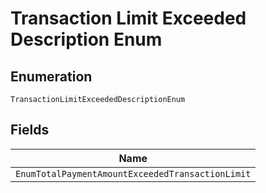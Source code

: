 
# Transaction Limit Exceeded Description Enum

## Enumeration

`TransactionLimitExceededDescriptionEnum`

## Fields

| Name |
|  --- |
| `EnumTotalPaymentAmountExceededTransactionLimit` |

